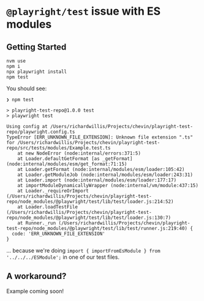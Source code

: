 # `@playright/test` issue with ES modules

## Getting Started

```console
nvm use
npm i
npx playwright install
npm test
```

You should see:

```console
❯ npm test

> playright-test-repo@1.0.0 test
> playwright test

Using config at /Users/richardwillis/Projects/chevin/playright-test-repo/playwright.config.ts
TypeError [ERR_UNKNOWN_FILE_EXTENSION]: Unknown file extension ".ts" for /Users/richardwillis/Projects/chevin/playright-test-repo/src/tests/modules/Example.test.ts
    at new NodeError (node:internal/errors:371:5)
    at Loader.defaultGetFormat [as _getFormat] (node:internal/modules/esm/get_format:71:15)
    at Loader.getFormat (node:internal/modules/esm/loader:105:42)
    at Loader.getModuleJob (node:internal/modules/esm/loader:243:31)
    at Loader.import (node:internal/modules/esm/loader:177:17)
    at importModuleDynamicallyWrapper (node:internal/vm/module:437:15)
    at Loader._requireOrImport (/Users/richardwillis/Projects/chevin/playright-test-repo/node_modules/@playwright/test/lib/test/loader.js:214:52)
    at Loader.loadTestFile (/Users/richardwillis/Projects/chevin/playright-test-repo/node_modules/@playwright/test/lib/test/loader.js:130:7)
    at Runner._run (/Users/richardwillis/Projects/chevin/playright-test-repo/node_modules/@playwright/test/lib/test/runner.js:219:40) {
  code: 'ERR_UNKNOWN_FILE_EXTENSION'
}
```

... because we're doing `import { importFromEsModule } from '../../../ESModule';` in one of our test files.

## A workaround?

Example coming soon!

